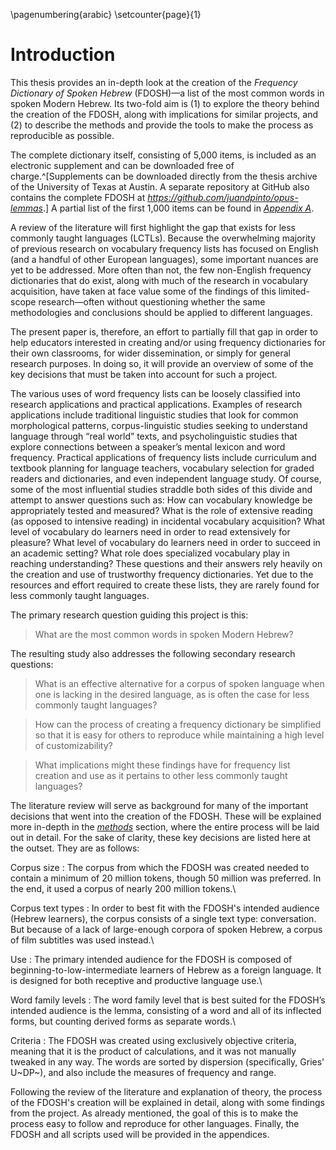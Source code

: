 \pagenumbering{arabic}
\setcounter{page}{1}

# Introduction

<!--
- Goals, where is the project going?
- Research questions
- The role of word lists
- Subtitles? From where? Be explicit.
- Zipf’s law
- Word families defined?
 -->

This thesis provides an in-depth look at the creation of the *Frequency Dictionary of Spoken Hebrew* (FDOSH)—a list of the most common words in spoken Modern Hebrew. Its two-fold aim is (1) to explore the theory behind the creation of the FDOSH, along with implications for similar projects, and (2) to describe the methods and provide the tools to make the process as reproducible as possible.

The complete dictionary itself, consisting of 5,000 items, is included as an electronic supplement and can be downloaded free of charge.^[Supplements can be downloaded directly from the thesis archive of the University of Texas at Austin. A separate repository at GitHub also contains the complete FDOSH at *<https://github.com/juandpinto/opus-lemmas>*.] A partial list of the first 1,000 items can be found in [*Appendix A*](#appendix-a).

A review of the literature will first highlight the gap that exists for less commonly taught languages (LCTLs). Because the overwhelming majority of previous research on vocabulary frequency lists has focused on English (and a handful of other European languages), some important nuances are yet to be addressed. More often than not, the few non-English frequency dictionaries that do exist, along with much of the research in vocabulary acquisition, have taken at face value some of the findings of this limited-scope research—often without questioning whether the same methodologies and conclusions should be applied to different languages.

The present paper is, therefore, an effort to partially fill that gap in order to help educators interested in creating and/or using frequency dictionaries for their own classrooms, for wider dissemination, or simply for general research purposes. In doing so, it will provide an overview of some of the key decisions that must be taken into account for such a project.

The various uses of word frequency lists can be loosely classified into research applications and practical applications. Examples of research applications include traditional linguistic studies that look for common morphological patterns<!--cite some examples here and throughout this paragraph-->, corpus-linguistic studies seeking to understand language through “real world” texts, and psycholinguistic studies that explore connections between a speaker’s mental lexicon and word frequency. Practical applications of frequency lists include curriculum and textbook planning for language teachers, vocabulary selection for graded readers and dictionaries, and even independent language study. Of course, some of the most influential studies straddle both sides of this divide and attempt to answer questions such as: How can vocabulary knowledge be appropriately tested and measured? What is the role of extensive reading (as opposed to intensive reading) in incidental vocabulary acquisition? What level of vocabulary do learners need in order to read extensively for pleasure? What level of vocabulary do learners need in order to succeed in an academic setting? What role does specialized vocabulary play in reaching understanding? These questions and their answers rely heavily on the creation and use of trustworthy frequency dictionaries. Yet due to the resources and effort required to create these lists, they are rarely found for less commonly taught languages.


The primary research question guiding this project is this:

> What are the most common words in spoken Modern Hebrew?

The resulting study also addresses the following secondary research questions:

> What is an effective alternative for a corpus of spoken language when one is lacking in the desired language, as is often the case for less commonly taught languages?

> How can the process of creating a frequency dictionary be simplified so that it is easy for others to reproduce while maintaining a high level of customizability?

> What implications might these findings have for frequency list creation and use as it pertains to other less commonly taught languages?


The literature review will serve as background for many of the important decisions that went into the creation of the FDOSH. These will be explained more in-depth in the [*methods*](#methods) section, where the entire process will be laid out in detail. For the sake of clarity, these key decisions are listed here at the outset. They are as follows:


Corpus size
:   The corpus from which the FDOSH was created needed to contain a minimum of 20 million tokens, though 50 million was preferred. In the end, it used a corpus of nearly 200 million tokens.\

Corpus text types
:   In order to best fit with the FDOSH's intended audience (Hebrew learners), the corpus consists of a single text type: conversation. But because of a lack of large-enough corpora of spoken Hebrew, a corpus of film subtitles was used instead.\

Use
:   The primary intended audience for the FDOSH is composed of beginning-to-low-intermediate learners of Hebrew as a foreign language. It is designed for both receptive and productive language use.\

Word family levels
:   The word family level that is best suited for the FDOSH’s intended audience is the lemma, consisting of a word and all of its inflected forms, but counting derived forms as separate words.\

Criteria
:   The FDOSH was created using exclusively objective criteria, meaning that it is the product of calculations, and it was not manually tweaked in any way. The words are sorted by dispersion (specifically, Gries' U~DP~), and also include the measures of frequency and range.


Following the review of the literature and explanation of theory, the process of the FDOSH's creation will be explained in detail, along with some findings from the project. As already mentioned, the goal of this is to make the process easy to follow and reproduce for other languages. Finally, the FDOSH and all scripts used will be provided in the appendices.
